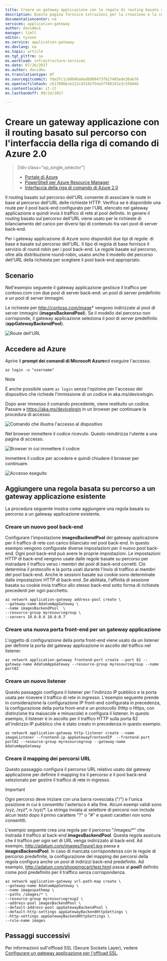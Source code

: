 ```yaml
---
title: Creare un gateway applicazione con le regole di routing basato su URL - Interfaccia della riga di comando di Azure 2.0 | Microsoft Docs
description: Questa pagina fornisce istruzioni per la creazione e la configurazione di un gateway applicazione con le regole di routing basato su URL.
documentationcenter: na
services: application-gateway
author: davidmu1
manager: timlt
editor: tysonn
ms.service: application-gateway
ms.devlang: na
ms.topic: article
ms.tgt_pltfrm: na
ms.workload: infrastructure-services
ms.date: 07/26/2017
ms.author: davidmu
ms.translationtype: HT
ms.sourcegitcommit: fda37c1cb0b66a8adb989473f627405ede36ab76
ms.openlocfilehash: c617006bcb122cd3191f5da3ff08191e3c55b04b
ms.contentlocale: it-it
ms.lasthandoff: 09/14/2017

---
```

# <a name="create-an-application-gateway-by-using-path-based-routing-with-azure-cli-20"></a>Creare un gateway applicazione con il routing basato sul percorso con l'interfaccia della riga di comando di Azure 2.0

> [!div class="op_single_selector"]
> * [Portale di Azure](application-gateway-create-url-route-portal.md)
> * [PowerShell per Azure Resource Manager](application-gateway-create-url-route-arm-ps.md)
> * [Interfaccia della riga di comando di Azure 2.0](application-gateway-create-url-route-cli.md)

Il routing basato sul percorso dell'URL consente di associare le route in base al percorso dell'URL delle richieste HTTP. Verifica se è disponibile una route per il pool back-end configurato per l'URL elencato nel gateway applicazione e quindi invia il traffico di rete al pool definito. In genere il routing basato sul percorso dell'URL viene usato per le richieste di bilanciamento del carico per diversi tipi di contenuto tra vari pool di server back-end.

Per i gateway applicazione di Azure sono disponibili due tipi di regole: di base e basate sul percorso dell'URL. Il tipo di regola di base fornisce il servizio di round robin per i pool back-end. Le regole basate sul percorso, oltre alla distribuzione round-robin, usano anche il modello del percorso dell'URL della richiesta per scegliere il pool back-end appropriato.

## <a name="scenario"></a>Scenario

Nell'esempio seguente il gateway applicazione gestisce il traffico per contoso.com con due pool di server back-end: un pool di server predefinito e un pool di server immagini.

Le richieste per http://contoso.com/image* vengono indirizzate al pool di server immagini (**imagesBackendPool**). Se il modello del percorso non corrisponde, il gateway applicazione seleziona il pool di server predefinito (**appGatewayBackendPool**).

![Route dell'URL](./media/application-gateway-create-url-route-cli/scenario.png)

## <a name="sign-in-to-azure"></a>Accedere ad Azure

Aprire il **prompt dei comandi di Microsoft Azure**ed eseguire l'accesso.

```azurecli
az login -u "username"
```

> [!NOTE]
> È anche possibile usare `az login` senza l'opzione per l'accesso del dispositivo che richiede l'immissione di un codice in aka.ms/devicelogin.

Dopo aver immesso il comando precedente, viene restituito un codice. Passare a https://aka.ms/devicelogin in un browser per continuare la procedura di accesso.

![Comando che illustra l'accesso al dispositivo][1]

Nel browser immettere il codice ricevuto. Questo reindirizza l'utente a una pagina di accesso.

![Browser in cui immettere il codice][2]

Immettere il codice per accedere e quindi chiudere il browser per continuare.

![Accesso eseguito][3]

## <a name="add-a-path-based-rule-to-an-existing-application-gateway"></a>Aggiungere una regola basata su percorso a un gateway applicazione esistente

La procedura seguente mostra come aggiungere una regola basata su percorso a un gateway applicazione esistente.
### <a name="create-a-new-back-end-pool"></a>Creare un nuovo pool back-end

Configurare l'impostazione **imagesBackendPool** del gateway applicazione per il traffico di rete con carico bilanciato nel pool back-end. In questo esempio vengono configurate diverse impostazioni per il nuovo pool back-end. Ogni pool back-end può avere le proprie impostazioni. Le impostazioni HTTP di back-end vengono usate dalle regole basate su percorso per instradare il traffico verso i membri del pool di back-end corretti. Ciò determina il protocollo e la porta usati durante l'invio di traffico ai membri del pool back-end. Anche le sessioni basate sui cookie sono determinate dalle impostazioni HTTP di back-end.  Se abilitata, l'affinità di sessione basata su cookie invia traffico allo stesso back-end sotto forma di richieste precedenti per ogni pacchetto.

```azurecli-interactive
az network application-gateway address-pool create \
--gateway-name AdatumAppGateway \
--name imagesBackendPool  \
--resource-group myresourcegroup \
--servers 10.0.0.6 10.0.0.7
```

### <a name="create-a-new-front-end-port-for-an-application-gateway"></a>Creare una nuova porta front-end per un gateway applicazione

L'oggetto di configurazione della porta front-end viene usato da un listener per definire la porta del gateway applicazione in ascolto del traffico nel listener.

```azurecli-interactive
az network application-gateway frontend-port create --port 82 --gateway-name AdatumAppGateway --resource-group myresourcegroup --name port82
```

### <a name="create-a-new-listener"></a>Creare un nuovo listener

Questo passaggio configura il listener per l'indirizzo IP pubblico e la porta usata per ricevere il traffico di rete in ingresso. L'esempio seguente prende in considerazione la configurazione IP front-end configurata in precedenza, la configurazione della porta front-end e un protocollo (Http o Https, con distinzione tra maiuscole e minuscole) e configura il listener. In questo esempio, il listener è in ascolto per il traffico HTTP sulla porta 82 all'indirizzo IP pubblico che è stato creato in precedenza in questo esempio.

```azurecli-interactive
az network application-gateway http-listener create --name imageListener --frontend-ip appGatewayFrontendIP  --frontend-port port82 --resource-group myresourcegroup --gateway-name AdatumAppGateway
```

### <a name="create-the-url-path-map"></a>Creare il mapping dei percorsi URL

Questo passaggio configura il percorso URL relativo usato dal gateway applicazione per definire il mapping tra il percorso e il pool back-end selezionato per gestire il traffico di rete in ingresso.

> [!IMPORTANT]
> Ogni percorso deve iniziare con una barra rovesciata ("/") e l'unica posizione in cui è consentito l'asterisco è alla fine. Alcuni esempi validi sono /xyz, /xyz*, o /xyz/*. La stringa inviata al selettore di percorsi non include alcun testo dopo il primo carattere "?" o "#" e questi caratteri non sono consentiti. 

L'esempio seguente crea una regola per il percorso "/images/*" che instrada il traffico al back-end **imagesBackendPool**. Questa regola assicura che il traffico per ogni set di URL venga indirizzato al back-end. Ad esempio, http://adatum.com/images/figure1.jpg passa a **imagesBackendPool**. In caso di mancata corrispondenza con le regole di percorso predefinite, la configurazione del mapping dei percorsi della regola configura anche un pool di indirizzi back-end predefinito. Ad esempio, http://adatum.com/shoppingcart/test.html passa al **pool1** definito come pool predefinito per il traffico senza corrispondenza.

```azurecli-interactive
az network application-gateway url-path-map create \
--gateway-name AdatumAppGateway \
--name imagespathmap \
--paths /images/* \
--resource-group myresourcegroup2 \
--address-pool imagesBackendPool \
--default-address-pool appGatewayBackendPool \
--default-http-settings appGatewayBackendHttpSettings \
--http-settings appGatewayBackendHttpSettings \
--rule-name images
```

## <a name="next-steps"></a>Passaggi successivi

Per informazioni sull'offload SSL (Secure Sockets Layer), vedere [Configurare un gateway applicazione per l'offload SSL](application-gateway-ssl-cli.md).


[scenario]: ./media/application-gateway-create-url-route-cli/scenario.png
[1]: ./media/application-gateway-create-url-route-cli/figure1.png
[2]: ./media/application-gateway-create-url-route-cli/figure2.png
[3]: ./media/application-gateway-create-url-route-cli/figure3.png

